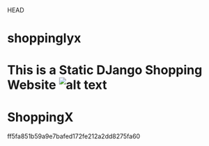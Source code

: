 HEAD
# shoppinglyx
This is a Static DJango Shopping Website 
![alt text](https://github.com/geekyshow1/shoppinglyx/blob/main/Screenshots/Home.jpeg)
=======
# ShoppingX
 ff5fa851b59a9e7bafed172fe212a2dd8275fa60

